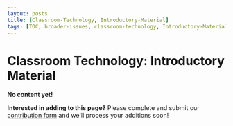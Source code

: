 ```yaml
---
layout: posts
title: [Classroom-Technology, Introductory-Material]
tags: [TOC, broader-issues, classroom-technology, Introductory-Material]
---
```


# Classroom Technology: Introductory Material

__No content yet!__

__Interested in adding to this page?__ Please complete and submit our [contribution form](https://docs.google.com/forms/d/19Z8PwYZ-JQn_EIds5M3YfwgVGKJdTadeknPt770c8RU/viewform?usp=send_form) and we'll process your additions soon!